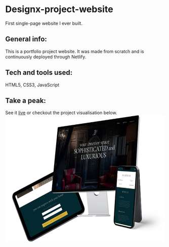 # Designx-project-website

First single-page website I ever built.

## General info:

This is a portfolio project website. It was made from scratch and is continuously deployed through Netlify.

## Tech and tools used:
HTML5, CSS3, JavaScript

## Take a peak:
See it [live](https://designerx.netlify.app/) or checkout the project visualisation below.
<img align="right" height="400" src="https://github.com/VeraQueen/designx-project-website/blob/main/img/project-presentation.png"/>
